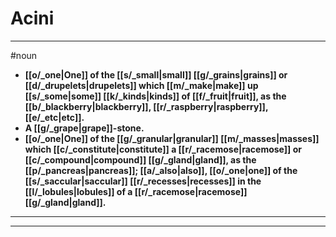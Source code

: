# Acini
---
#noun
- **[[o/_one|One]] of the [[s/_small|small]] [[g/_grains|grains]] or [[d/_drupelets|drupelets]] which [[m/_make|make]] up [[s/_some|some]] [[k/_kinds|kinds]] of [[f/_fruit|fruit]], as the [[b/_blackberry|blackberry]], [[r/_raspberry|raspberry]], [[e/_etc|etc]].**
- **A [[g/_grape|grape]]-stone.**
- **[[o/_one|One]] of the [[g/_granular|granular]] [[m/_masses|masses]] which [[c/_constitute|constitute]] a [[r/_racemose|racemose]] or [[c/_compound|compound]] [[g/_gland|gland]], as the [[p/_pancreas|pancreas]]; [[a/_also|also]], [[o/_one|one]] of the [[s/_saccular|saccular]] [[r/_recesses|recesses]] in the [[l/_lobules|lobules]] of a [[r/_racemose|racemose]] [[g/_gland|gland]].**
---
---

